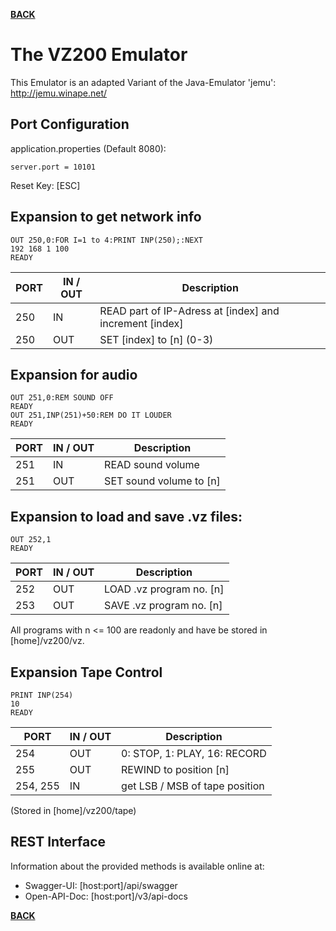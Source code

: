 **[BACK](README.md)**
# <a name="emulator">The VZ200 Emulator</a>

This Emulator is an adapted Variant of the Java-Emulator 'jemu': http://jemu.winape.net/

## Port Configuration

application.properties (Default 8080):

```
server.port = 10101
```

Reset Key: [ESC]

## Expansion to get network info

```basic
OUT 250,0:FOR I=1 to 4:PRINT INP(250);:NEXT
192 168 1 100
READY
```

PORT | IN / OUT | Description
-----|----------|-------------
250  | IN       | READ part of IP-Adress at [index] and increment [index]
250  | OUT      | SET [index] to [n] (0-3)

## Expansion for audio

```basic
OUT 251,0:REM SOUND OFF
READY
OUT 251,INP(251)+50:REM DO IT LOUDER
READY
```

PORT | IN / OUT | Description
-----|----------|-------------
251  | IN       | READ sound volume
251  | OUT      | SET sound volume to [n]

## Expansion to load and save .vz files:

```basic
OUT 252,1
READY
```

PORT | IN / OUT | Description
-----|----------|-------------
252  | OUT      | LOAD .vz program no. [n]
253  | OUT      | SAVE .vz program no. [n]

All programs with n <= 100 are readonly and have be stored in [home]/vz200/vz.

## Expansion Tape Control

```basic
PRINT INP(254)
10
READY
```

PORT | IN / OUT | Description
-----|----------|-------------
254  | OUT      | 0: STOP, 1: PLAY, 16: RECORD
255  | OUT      | REWIND to position [n]
254, 255  | IN  | get LSB / MSB of tape position

(Stored in [home]/vz200/tape)

## REST Interface

Information about the provided methods is available online at:

* Swagger-UI: [host:port]/api/swagger
* Open-API-Doc: [host:port]/v3/api-docs

**[BACK](README.md)**
